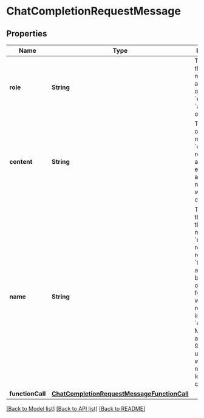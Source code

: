 # ChatCompletionRequestMessage

## Properties
Name | Type | Description | Notes
------------ | ------------- | ------------- | -------------
**role** | **String** | The role of the messages author. One of &#x60;system&#x60;, &#x60;user&#x60;, &#x60;assistant&#x60;, or &#x60;function&#x60;. | 
**content** | **String** | The contents of the message. &#x60;content&#x60; is required for all messages except assistant messages with function calls. | [optional] 
**name** | **String** | The name of the author of this message. &#x60;name&#x60; is required if role is &#x60;function&#x60;, and it should be the name of the function whose response is in the &#x60;content&#x60;. May contain a-z, A-Z, 0-9, and underscores, with a maximum length of 64 characters. | [optional] 
**functionCall** | [**ChatCompletionRequestMessageFunctionCall**](ChatCompletionRequestMessageFunctionCall.md) |  | [optional] 

[[Back to Model list]](../README.md#documentation-for-models) [[Back to API list]](../README.md#documentation-for-api-endpoints) [[Back to README]](../README.md)


